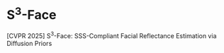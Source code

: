# S<sup>3</sup>-Face
[CVPR 2025] S<sup>3</sup>-Face: SSS-Compliant Facial Reflectance Estimation via Diffusion Priors
